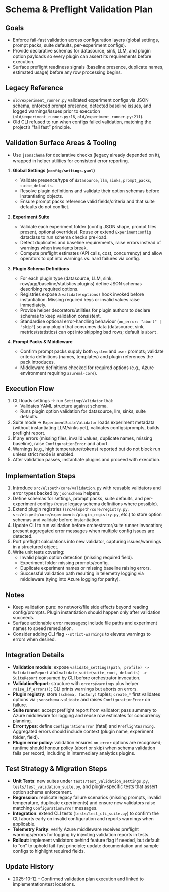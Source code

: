 # Schema & Preflight Validation Plan

## Goals
- Enforce fail-fast validation across configuration layers (global settings, prompt packs, suite defaults, per-experiment configs).
- Provide declarative schemas for datasource, sink, LLM, and plugin option payloads so every plugin can assert its requirements before execution.
- Surface preflight readiness signals (baseline presence, duplicate names, estimated usage) before any row processing begins.

## Legacy Reference
- `old/experiment_runner.py` validated experiment configs via JSON schema, enforced prompt presence, detected baseline issues, and logged warnings/issues prior to execution (`old/experiment_runner.py:16`, `old/experiment_runner.py:211`).
- Old CLI refused to run when configs failed validation, matching the project’s “fail fast” principle.

## Validation Surface Areas & Tooling
- Use `jsonschema` for declarative checks (legacy already depended on it), wrapped in helper utilities for consistent error reporting.

1. **Global Settings (`config/settings.yaml`)**
   - Validate presence/type of `datasource`, `llm`, `sinks`, `prompt_packs`, `suite_defaults`.
   - Resolve plugin definitions and validate their option schemas before instantiating objects.
   - Ensure prompt packs reference valid fields/criteria and that suite defaults do not conflict.

2. **Experiment Suite**
   - Validate each experiment folder (config JSON shape, prompt files present, optional overrides). Reuse or extend `ExperimentConfig` dataclass to run schema checks pre-load.
   - Detect duplicates and baseline requirements, raise errors instead of warnings when invariants break.
   - Compute preflight estimates (API calls, cost, concurrency) and allow operators to opt into warnings vs. hard failures via config.

3. **Plugin Schema Definitions**
   - For each plugin type (datasource, LLM, sink, row/agg/baseline/statistics plugins) define JSON schemas describing required options.
   - Registries expose a `validate(options)` hook invoked before instantiation. Missing required keys or invalid values raise immediately.
   - Provide helper decorators/utilities for plugin authors to declare schemas to keep validation consistent.
   - Standardise optional error-handling behaviour (`on_error: "abort" | "skip"`) so any plugin that consumes data (datasource, sink, metrics/statistics) can opt into skipping bad rows; default is `abort`.

4. **Prompt Packs & Middleware**
   - Confirm prompt packs supply both `system` and `user` prompts; validate criteria definitions (names, templates) and plugin references the pack introduces.
   - Middleware definitions checked for required options (e.g., Azure environment requiring `azureml-core`).

## Execution Flow
1. CLI loads settings → run `SettingsValidator` that:
   - Validates YAML structure against schema.
   - Runs plugin option validation for datasource, llm, sinks, suite defaults.
2. Suite mode → `ExperimentSuiteValidator` loads experiment metadata (without instantiating LLM/sinks yet), validates configs/prompts, builds preflight report.
3. If any errors (missing files, invalid values, duplicate names, missing baseline), raise `ConfigurationError` and abort.
4. Warnings (e.g., high temperature/tokens) reported but do not block run unless strict mode is enabled.
5. After validation passes, instantiate plugins and proceed with execution.

## Implementation Steps
1. Introduce `src/elspeth/core/validation.py` with reusable validators and error types backed by `jsonschema` helpers.
2. Define schemas for settings, prompt packs, suite defaults, and per-experiment configs (reuse legacy schema definitions where possible).
3. Extend plugin registries (`src/elspeth/core/registry.py`, `src/elspeth/core/experiments/plugin_registry.py`, etc.) to store option schemas and validate before instantiation.
4. Update CLI to run validation before orchestrator/suite runner invocation; present aggregated error messages when multiple config issues are detected.
5. Port preflight calculations into new validator, capturing issues/warnings in a structured object.
6. Write unit tests covering:
   - Invalid plugin option detection (missing required field).
   - Experiment folder missing prompts/config.
   - Duplicate experiment names or missing baseline raising errors.
   - Successful validation path resulting in telemetry logging via middleware (tying into Azure logging for parity).
<!-- UPDATE 2025-10-12: Validation module, plugin schemas, and CLI integration have been implemented (`src/elspeth/core/validation.py`, `src/elspeth/core/registry.py`, `src/elspeth/cli.py:131`). Tests reside in `tests/test_validation_settings.py` and `tests/test_validation_suite.py`. -->

## Notes
- Keep validation pure: no network/file side effects beyond reading config/prompts. Plugin instantiation should happen only after validation succeeds.
- Surface actionable error messages; include file paths and experiment names to speed remediation.
- Consider adding CLI flag `--strict-warnings` to elevate warnings to errors when desired.

## Integration Details
- **Validation module**: expose `validate_settings(path, profile) -> ValidationReport` and `validate_suite(suite_root, defaults) -> SuiteReport` consumed by CLI before orchestrator invocation.
- **ValidationReport**: structure with `errors`/`warnings` plus helper `raise_if_errors()`; CLI prints warnings but aborts on errors.
- **Plugin registry**: store `(schema, factory)` tuples; `create_*` first validates options via `jsonschema.validate` and raises `ConfigurationError` on failure.
- **Suite runner**: accept preflight report from validator; pass summary to Azure middleware for logging and reuse row estimates for concurrency planning.
- **Error types**: define `ConfigurationError` (fatal) and `PreflightWarning`. Aggregated errors should include context (plugin name, experiment folder, field).
- **Plugin error policy**: validation ensures `on_error` options are recognised; runtime should honour policy (abort or skip) when schema validation fails per record, including in intermediary analytics plugins.

## Test Strategy & Migration Steps
- **Unit Tests**: new suites under `tests/test_validation_settings.py`, `tests/test_validation_suite.py`, and plugin-specific tests that assert option schema enforcement.
- **Regression**: replicate legacy failure scenarios (missing prompts, invalid temperature, duplicate experiments) and ensure new validators raise matching `ConfigurationError` messages.
- **Integration**: extend CLI tests (`tests/test_cli_suite.py`) to confirm the CLI aborts early on invalid configuration and reports warnings when applicable.
- **Telemetry Parity**: verify Azure middleware receives preflight warnings/errors for logging by injecting validation reports in tests.
- **Rollout**: implement validators behind feature flag if needed, but default to “on” to uphold fail-fast principle; update documentation and sample configs to highlight required fields.
<!-- UPDATE 2025-10-12: Validators are enabled by default; documentation updates live in `docs/architecture/configuration-security.md` and README configuration overview. -->

## Update History
- 2025-10-12 – Confirmed validation plan execution and linked to implementation/test locations.
